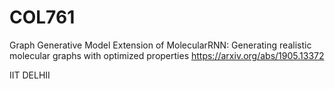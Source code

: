 # COL761
Graph Generative Model
Extension of MolecularRNN: Generating realistic molecular graphs with optimized properties
 https://arxiv.org/abs/1905.13372 

IIT DELHII
